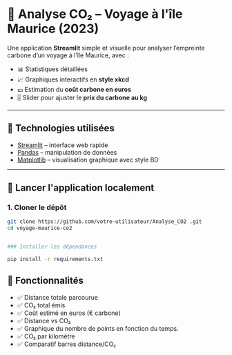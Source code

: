 # 🌴 Analyse CO₂ – Voyage à l'île Maurice (2023)

Une application **Streamlit** simple et visuelle pour analyser l’empreinte carbone d’un voyage à l’île Maurice, avec :

- 📊 Statistiques détaillées
- 📈 Graphiques interactifs en **style xkcd**
- 💶 Estimation du **coût carbone en euros**
- 🎚️ Slider pour ajuster le **prix du carbone au kg**

---

## 🔧 Technologies utilisées

- [Streamlit](https://streamlit.io/) – interface web rapide
- [Pandas](https://pandas.pydata.org/) – manipulation de données
- [Matplotlib](https://matplotlib.org/) – visualisation graphique avec style BD

---

## 🚀 Lancer l'application localement

### 1. Cloner le dépôt

```bash
git clone https://github.com/votre-utilisateur/Analyse_CO2 .git
cd voyage-maurice-co2


### Installer les dépendances

pip install -r requirements.txt
```


## 📌 Fonctionnalités
- ✅ Distance totale parcourue
- ✅ CO₂ total émis
- ✅ Coût estimé en euros (€ carbone)
- ✅ Distance vs CO₂
- ✅ Graphique du nombre de points en fonction du temps.
- ✅ CO₂ par kilomètre
- ✅ Comparatif barres distance/CO₂
